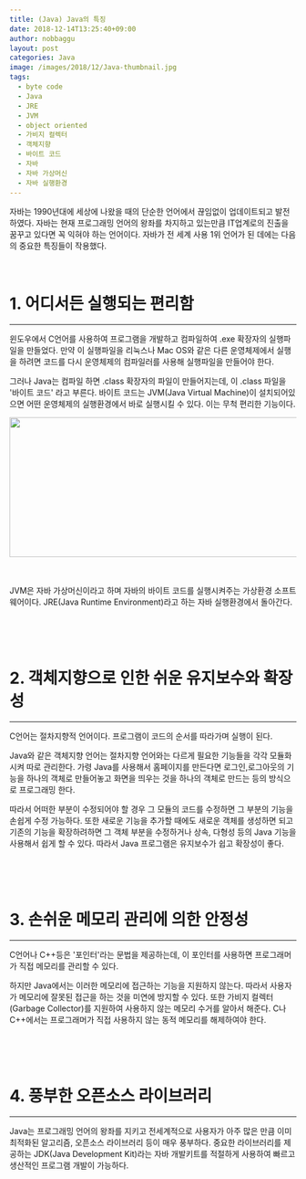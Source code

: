```yaml
---
title: (Java) Java의 특징
date: 2018-12-14T13:25:40+09:00
author: nobbaggu
layout: post
categories: Java
image: /images/2018/12/Java-thumbnail.jpg
tags:
  - byte code
  - Java
  - JRE
  - JVM
  - object oriented
  - 가비지 컬렉터
  - 객체지향
  - 바이트 코드
  - 자바
  - 자바 가상머신
  - 자바 실행환경
---
```

자바는 1990년대에 세상에 나왔을 때의 단순한 언어에서 끊임없이 업데이트되고 발전하였다. 자바는 현재 프로그래밍 언어의 왕좌를 차지하고 있는만큼 IT업계로의 진출을 꿈꾸고 있다면 꼭 익혀야 하는 언어이다. 자바가 전 세계 사용 1위 언어가 된 데에는 다음의 중요한 특징들이 작용했다.

&nbsp;

# 1. 어디서든 실행되는 편리함

* * *

윈도우에서 C언어를 사용하여 프로그램을 개발하고 컴파일하여 .exe 확장자의 실행파일을 만들었다. 만약 이 실행파일을 리눅스나 Mac OS와 같은 다른 운영체제에서 실행을 하려면 코드를 다시 운영체제의 컴파일러를 사용해 실행파일을 만들어야 한다.

그러나 Java는 컴파일 하면 .class 확장자의 파일이 만들어지는데, 이 .class 파일을 '바이트 코드' 라고 부른다. 바이트 코드는 JVM(Java Virtual Machine)이 설치되어있으면 어떤 운영체제의 실행환경에서 바로 실행시킬 수 있다. 이는 무척 편리한 기능이다.

<a href="https://SWnomad.com/java%ec%9d%98-%ed%8a%b9%ec%a7%95/java-compile/" rel="attachment wp-att-1536"><img class="aligncenter size-full wp-image-1536" src="/images/2018/12/java-compile.jpg" alt="" width="1194" height="245" srcset="/images/2018/12/java-compile.jpg 1194w, /images/2018/12/java-compile-300x62.jpg 300w, /images/2018/12/java-compile-768x158.jpg 768w, /images/2018/12/java-compile-1024x210.jpg 1024w" sizes="(max-width: 1194px) 100vw, 1194px" /></a>

&nbsp;

JVM은 자바 가상머신이라고 하며 자바의 바이트 코드를 실행시켜주는 가상환경 소프트웨어이다. JRE(Java Runtime Environment)라고 하는 자바 실행환경에서 돌아간다.

&nbsp;

&nbsp;

# 2. 객체지향으로 인한 쉬운 유지보수와 확장성

* * *

C언어는 절차지향적 언어이다. 프로그램이 코드의 순서를 따라가며 실행이 된다.

Java와 같은 객체지향 언어는 절차지향 언어와는 다르게 필요한 기능들을 각각 모듈화 시켜 따로 관리한다. 가령 Java를 사용해서 홈페이지를 만든다면 로그인,로그아웃의 기능을 하나의 객체로 만들어놓고 화면을 띄우는 것을 하나의 객체로 만드는 등의 방식으로 프로그래밍 한다.

따라서 어떠한 부분이 수정되어야 할 경우 그 모듈의 코드를 수정하면 그 부분의 기능을 손쉽게 수정 가능하다. 또한 새로운 기능을 추가할 때에도 새로운 객체를 생성하면 되고 기존의 기능을 확장하려하면 그 객체 부분을 수정하거나 상속, 다형성 등의 Java 기능을 사용해서 쉽게 할 수 있다. 따라서 Java 프로그램은 유지보수가 쉽고 확장성이 좋다.

&nbsp;

&nbsp;

# 3. 손쉬운 메모리 관리에 의한 안정성

* * *

C언어나 C++등은 '포인터'라는 문법을 제공하는데, 이 포인터를 사용하면 프로그래머가 직접 메모리를 관리할 수 있다.

하지만 Java에서는 이러한 메모리에 접근하는 기능을 지원하지 않는다. 따라서 사용자가 메모리에 잘못된 접근을 하는 것을 미연에 방지할 수 있다. 또한 가비지 컬렉터(Garbage Collector)를 지원하여 사용하지 않는 메모리 수거를 알아서 해준다. C나 C++에서는 프로그래머가 직접 사용하지 않는 동적 메모리를 해제하여야 한다.

&nbsp;

&nbsp;

# 4. 풍부한 오픈소스 라이브러리

* * *

Java는 프로그래밍 언어의 왕좌를 지키고 전세계적으로 사용자가 아주 많은 만큼 이미 최적화된 알고리즘, 오픈소스 라이브러리 등이 매우 풍부하다. 중요한 라이브러리를 제공하는 JDK(Java Development Kit)라는 자바 개발키트를 적절하게 사용하여 빠르고 생산적인 프로그램 개발이 가능하다.